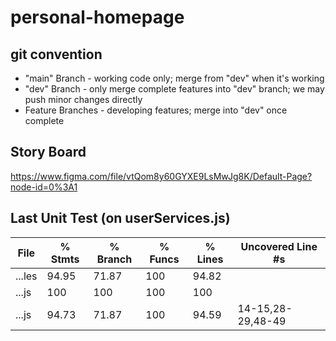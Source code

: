 # personal-homepage

## git convention

* "main" Branch - working code only; merge from "dev" when it's working
* "dev" Branch - only merge complete features into "dev" branch; we may push minor changes directly
* Feature Branches - developing features; merge into "dev" once complete

## Story Board
  https://www.figma.com/file/vtQom8y60GYXE9LsMwJg8K/Default-Page?node-id=0%3A1

## Last Unit Test (on userServices.js)
File   | % Stmts | % Branch | % Funcs | % Lines | Uncovered Line #s 
-------|---------|----------|---------|---------|-------------------
...les |   94.95 |    71.87 |     100 |   94.82 |                   
 ...js |     100 |      100 |     100 |     100 |                   
 ...js |   94.73 |    71.87 |     100 |   94.59 | 14-15,28-29,48-49 